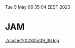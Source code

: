 Tue  9 May 06:35:04 EEST 2023
# JAM
<a href='./cache/202305/09_06.log'>./cache/202305/09_06.log</a>
